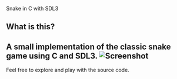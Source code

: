 Snake in C with SDL3
## What is this?
A small implementation of the classic snake game using C and SDL3.
![Screenshot](sreenshot.png)
--- 
Feel free to explore and play with the source code.

